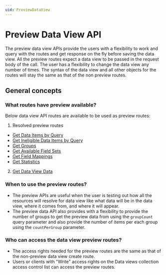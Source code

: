 ```yaml
---
uid: PreviewDataView
---
```


# Preview Data View API

The preview data view APIs provide the users with a flexibility to work and query with the routes and get response on the fly before saving the data view. All the preview routes expect a data view to be passed in the request body of the call. The user has a flexibility to change the data view any number of times. The syntax of the data view and all other objects for the routes will stay the same as that of the non preview routes.

## General concepts

### What routes have preview available?
Below data view API routes are available to be used as preview routes:

1. Resolved preview routes
- [Get Data Items by Query](xref:ResolvedDataViewPreviewAPI#GetDataItemsbyQuery)
- [Get Ineligible Data Items by Query](xref:ResolvedDataViewPreviewAPI#GetIneligibleDataItemsbyQuery)
- [Get Groups](xref:ResolvedDataViewPreviewAPI#GetGroups)
- [Get Available Field Sets](xref:ResolvedDataViewPreviewAPI#GetAvailableFieldSets)
- [Get Field Mappings](xref:ResolvedDataViewPreviewAPI#GetFieldMappings)
- [Get Statistics](xref:ResolvedDataViewPreviewAPI#GetStatistics)
2. [Get Data View Data](xref:DataViewsPreviewDataAPI#GetDataViewData)

### When to use the preview routes?
* The preview APIs are useful when the user is testing out how all the resources will resolve for data view like what data will be in the data view, where it comes from, and where it will appear. 
* The preview data API also provides with a flexibility to provide the number of groups to get the preview data from using the `groupCount` query parameter and also provide the number of items per each group using the `countPerGroup` parameter.

### Who can access the data view preview routes?

* The access rights needed for the preview routes are the same as that of the non-preview data view create route.
* Users or clients with "Write" access rights on the Data views collection access control list can access the preview routes.